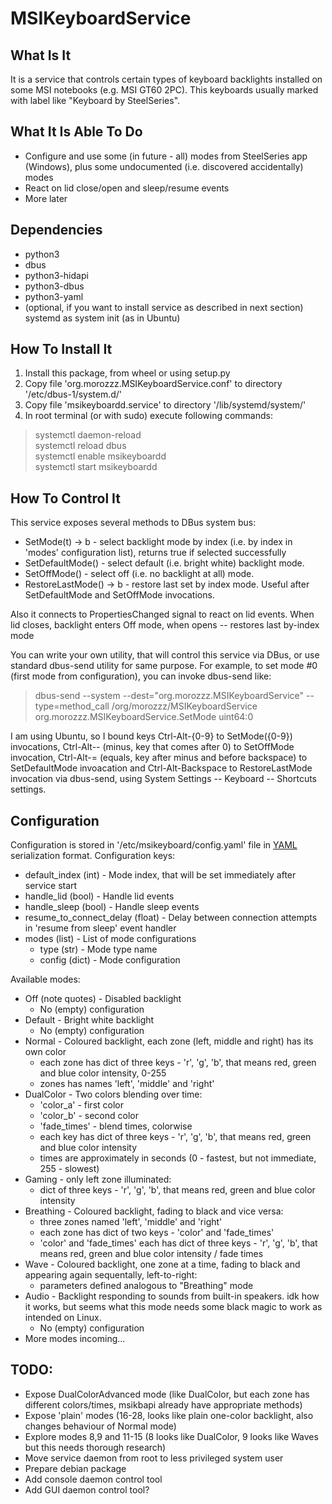 # MSIKeyboardService
## What Is It

It is a service that controls certain types of keyboard backlights installed on some MSI notebooks (e.g. MSI GT60 2PC). This keyboards usually marked with label like "Keyboard by SteelSeries".

## What It Is Able To Do

* Configure and use some (in future - all) modes from SteelSeries app (Windows), plus some undocumented (i.e. discovered accidentally) modes
* React on lid close/open and sleep/resume events
* More later

## Dependencies

* python3
* dbus
* python3-hidapi
* python3-dbus
* python3-yaml
* (optional, if you want to install service as described in next section) systemd as system init (as in Ubuntu)

## How To Install It

1. Install this package, from wheel or using setup.py
2. Copy file 'org.morozzz.MSIKeyboardService.conf' to directory '/etc/dbus-1/system.d/'
3. Copy file 'msikeyboardd.service' to directory '/lib/systemd/system/'
4. In root terminal (or with sudo) execute following commands:

> systemctl daemon-reload  
  systemctl reload dbus  
  systemctl enable msikeyboardd  
  systemctl start msikeyboardd

## How To Control It

This service exposes several methods to DBus system bus:

* SetMode(t) -> b - select backlight mode by index (i.e. by index in 'modes' configuration list), returns true if selected successfully
* SetDefaultMode() - select default (i.e. bright white) backlight mode.
* SetOffMode() - select off (i.e. no backlight at all) mode.
* RestoreLastMode() -> b - restore last set by index mode. Useful after SetDefaultMode and SetOffMode invocations.

Also it connects to PropertiesChanged signal to react on lid events. When lid closes, backlight enters Off mode, when opens -- restores last by-index mode

You can write your own utility, that will control this service via DBus, or use standard dbus-send utility for same purpose. For example, to set mode #0 (first mode from configuration), you can invoke dbus-send like:

> dbus-send --system --dest="org.morozzz.MSIKeyboardService" --type=method_call /org/morozzz/MSIKeyboardService org.morozzz.MSIKeyboardService.SetMode uint64:0

I am using Ubuntu, so I bound keys Ctrl-Alt-{0-9} to SetMode({0-9}) invocations, Ctrl-Alt-- (minus, key that comes after 0) to SetOffMode invocation, Ctrl-Alt-= (equals, key after minus and before backspace) to SetDefaultMode invoacation and Ctrl-Alt-Backspace to RestoreLastMode invocation via dbus-send, using System Settings -- Keyboard -- Shortcuts settings.

## Configuration

Configuration is stored in '/etc/msikeyboard/config.yaml' file in [YAML](https://en.wikipedia.org/wiki/YAML) serialization format. Configuration keys:

* default_index (int) - Mode index, that will be set immediately after service start
* handle_lid (bool) - Handle lid events
* handle_sleep (bool) - Handle sleep events
* resume_to_connect_delay (float) - Delay between connection attempts in 'resume from sleep' event handler
* modes (list) - List of mode configurations
    * type (str) - Mode type name
    * config (dict) - Mode configuration

Available modes:

* Off (note quotes) - Disabled backlight
    * No (empty) configuration
* Default - Bright white backlight
    * No (empty) configuration
* Normal - Coloured backlight, each zone (left, middle and right) has its own color
    * each zone has dict of three keys - 'r', 'g', 'b', that means red, green and blue color intensity, 0-255
    * zones has names 'left', 'middle' and 'right'
* DualColor - Two colors blending over time:
    * 'color_a' - first color
    * 'color_b' - second color
    * 'fade_times' - blend times, colorwise
    * each key has dict of three keys - 'r', 'g', 'b', that means red, green and blue color intensity
    * times are approximately in seconds (0 - fastest, but not immediate, 255 - slowest)
* Gaming - only left zone illuminated:
    * dict of three keys - 'r', 'g', 'b', that means red, green and blue color intensity
* Breathing - Coloured backlight, fading to black and vice versa:
    * three zones named 'left', 'middle' and 'right'
    * each zone has dict of two keys - 'color' and 'fade_times'
    * 'color' and 'fade_times' each has dict of three keys - 'r', 'g', 'b', that means red, green and blue color intensity / fade times
* Wave - Coloured backlight, one zone at a time, fading to black and appearing again sequentally, left-to-right:
    * parameters defined analogous to "Breathing" mode
* Audio - Backlight responding to sounds from built-in speakers. idk how it works, but seems what this mode needs some black magic to work as intended on Linux.
    * No (empty) configuration
* More modes incoming...

## TODO:

* Expose DualColorAdvanced mode (like DualColor, but each zone has different colors/times, msikbapi already have appropriate methods)
* Expose 'plain' modes (16-28, looks like plain one-color backlight, also changes behaviour of Normal mode)
* Explore modes 8,9 and 11-15 (8 looks like DualColor, 9 looks like Waves but this needs thorough research)
* Move service daemon from root to less privileged system user
* Prepare debian package 
* Add console daemon control tool
* Add GUI daemon control tool?

